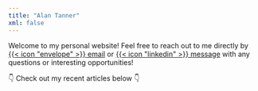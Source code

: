 ```yaml
---
title: "Alan Tanner"
xml: false
---
```


Welcome to my personal website! Feel free to reach out to me directly by [{{< icon "envelope" >}} email](mailto:alan@alanctanner.com) or [{{< icon "linkedin" >}} message](https://linkedin.com/in/alanctanner) with any questions or interesting opportunities!

:point_down: Check out my recent articles below :point_down:
